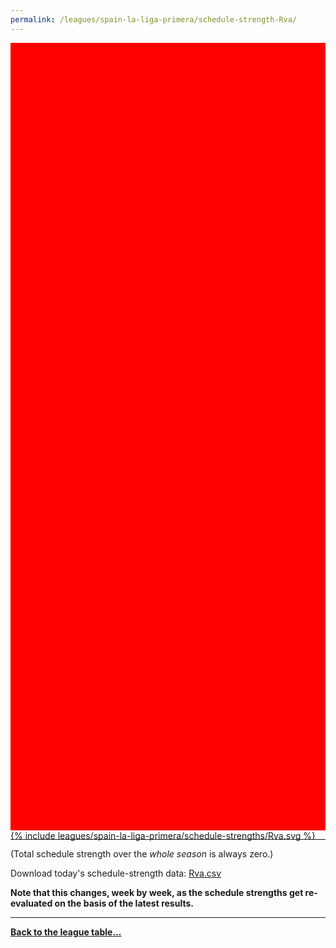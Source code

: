 ```yaml
---
permalink: /leagues/spain-la-liga-primera/schedule-strength-Rva/
---
```


<style>
.svg-wrap {
    background-color:red;
    height:0;
    padding-top:250%; /* 350px/550px */
    position: relative;
}

svg {
    background-color: white;
    height: 100%;
    display:block;
    width: 100%;
    position: absolute;
    top:0;
    left:0;
}
</style>


<div class="svg-wrap">
{% include leagues/spain-la-liga-primera/schedule-strengths/Rva.svg %}
</div>

-----

(Total schedule strength over the *whole season* is always zero.)


Download today's schedule-strength data: [Rva.csv](/assets/leagues/spain-la-liga-primera/2024/schedule-strengths/Rva.csv)

**Note that this changes, week by week, as the schedule strengths get re-evaluated on the
basis of the latest results.**

-----

[**Back to the league table...**](/leagues/spain-la-liga-primera)


